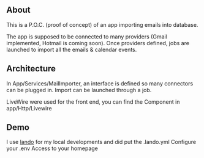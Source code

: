 ## About

This is a P.O.C. (proof of concept) of an app importing emails into database.

The app is supposed to be connected to many providers (Gmail implemented, Hotmail is coming soon).
Once providers defined, jobs are launched to import all the emails & calendar events.

## Architecture

In App/Services/MailImporter, an interface is defined so many connectors can be plugged in.
Import can be launched through a job.

LiveWire were used for the front end, you can find the Component in app/Http/Livewire

## Demo
I use [lando](https://docs.lando.dev/) for my local developments and did put the .lando.yml
Configure your .env
Access to your homepage 
